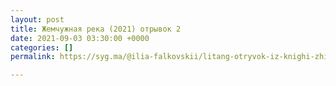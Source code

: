 ```yaml
---
layout: post
title: Жемчужная река (2021) отрывок 2
date: 2021-09-03 03:30:00 +0000
categories: []
permalink: https://syg.ma/@ilia-falkovskii/litang-otryvok-iz-knighi-zhiemchuzhnaia-rieka

---
```


